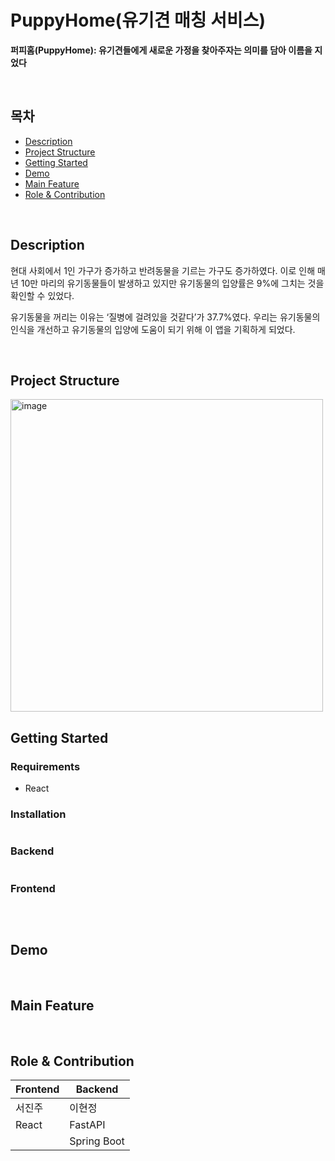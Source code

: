 # PuppyHome(유기견 매칭 서비스)
**퍼피홈(PuppyHome): 유기견들에게 새로운 가정을 찾아주자는 의미를 담아 이름을 지었다**

<br/>

## 목차
- [Description](#Description)
- [Project Structure](#Project-Structure)
- [Getting Started](#Getting-Started)
- [Demo](#Demo)
- [Main Feature](#Main-Feature)
- [Role & Contribution](#Role-&-Contribution)

<br/>
  
## Description

현대 사회에서 1인 가구가 증가하고 반려동물을 기르는 가구도 증가하였다. 이로 인해 매년 10만 마리의 유기동물들이 발생하고 있지만 유기동물의 입양률은 9%에 그치는 것을 확인할 수 있었다.

유기동물을 꺼리는 이유는 ‘질병에 걸려있을 것같다’가 37.7%였다. 우리는 유기동물의 인식을 개선하고 유기동물의 입양에 도움이 되기 위해 이 앱을 기획하게 되었다.


<br/>

## Project Structure

<img width="500" alt="image" src="https://github.com/user-attachments/assets/44dfc5cf-098f-49f0-9f2e-e3c97e9ec0a8">


<br/>

## Getting Started

### Requirements
- React

### Installation
```
```
### Backend
```
```
### Frontend
```
```

<br/>

## Demo

<br/>


## Main Feature

<br/>

## Role & Contribution
|Frontend|Backend|
|--------|--------|
|서진주|이현정|
|React|FastAPI|
| |Spring Boot|
